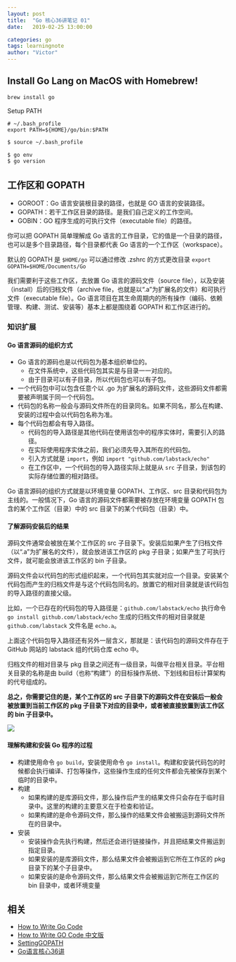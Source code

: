 ```yaml
---
layout: post
title:  "Go 核心36讲笔记 01"
date:   2019-02-25 13:00:00

categories: go
tags: learningnote
author: "Victor"
---
```


## Install Go Lang on MacOS with Homebrew!

```bash
brew install go
```

Setup PATH

```
# ~/.bash_profile
export PATH=${HOME}/go/bin:$PATH
```

```bash
$ source ~/.bash_profile
```

```bash
$ go env
$ go version
```

## 工作区和 GOPATH

* GOROOT：Go 语言安装根目录的路径，也就是 GO 语言的安装路径。
* GOPATH：若干工作区目录的路径。是我们自己定义的工作空间。
* GOBIN：GO 程序生成的可执行文件（executable file）的路径。

你可以把 GOPATH 简单理解成 Go 语言的工作目录，它的值是一个目录的路径，也可以是多个目录路径，每个目录都代表 Go 语言的一个工作区（workspace）。

默认的 GOPATH 是 `$HOME/go` 可以通过修改 .zshrc 的方式更改目录 `export GOPATH=$HOME/Documents/Go`

我们需要利于这些工作区，去放置 Go 语言的源码文件（source file），以及安装（install）后的归档文件（archive file，也就是以“.a”为扩展名的文件）和可执行文件（executable file）。Go 语言项目在其生命周期内的所有操作（编码、依赖管理、构建、测试、安装等）基本上都是围绕着 GOPATH 和工作区进行的。

### 知识扩展

#### Go 语言源码的组织方式

* Go 语言的源码也是以代码包为基本组织单位的。
  * 在文件系统中，这些代码包其实是与目录一一对应的。
  * 由于目录可以有子目录，所以代码包也可以有子包。
* 一个代码包中可以包含任意个以 .go 为扩展名的源码文件，这些源码文件都需要被声明属于同一个代码包。
* 代码包的名称一般会与源码文件所在的目录同名。如果不同名，那么在构建、安装的过程中会以代码包名称为准。
* 每个代码包都会有导入路径。
  * 代码包的导入路径是其他代码在使用该包中的程序实体时，需要引入的路径。
  * 在实际使用程序实体之前，我们必须先导入其所在的代码包。
  * 引入方式就是 `import`，例如 `import "github.com/labstack/echo"`
  * 在工作区中，一个代码包的导入路径实际上就是从 `src` 子目录，到该包的实际存储位置的相对路径。

Go 语言源码的组织方式就是以环境变量 GOPATH、工作区、src 目录和代码包为主线的。一般情况下，Go 语言的源码文件都需要被存放在环境变量 GOPATH 包含的某个工作区（目录）中的 src 目录下的某个代码包（目录）中。

#### 了解源码安装后的结果

源码文件通常会被放在某个工作区的 src 子目录下。安装后如果产生了归档文件（以“.a”为扩展名的文件），就会放进该工作区的 pkg 子目录；如果产生了可执行文件，就可能会放进该工作区的 bin 子目录。

源码文件会以代码包的形式组织起来，一个代码包其实就对应一个目录。安装某个代码包而产生的归档文件是与这个代码包同名的。放置它的相对目录就是该代码包的导入路径的直接父级。

比如，一个已存在的代码包的导入路径是：`github.com/labstack/echo` 执行命令 `go install github.com/labstack/echo` 生成的归档文件的相对目录就是 `github.com/labstack` 文件名是 `echo.a`。

上面这个代码包导入路径还有另外一层含义，那就是：该代码包的源码文件存在于 GitHub 网站的 labstack 组的代码仓库 echo 中。

归档文件的相对目录与 pkg 目录之间还有一级目录，叫做平台相关目录。平台相关目录的名称是由 build（也称“构建”）的目标操作系统、下划线和目标计算架构的代号组成的。

**总之，你需要记住的是，某个工作区的 src 子目录下的源码文件在安装后一般会被放置到当前工作区的 pkg 子目录下对应的目录中，或者被直接放置到该工作区的 bin 子目录中。**

![](https://static001.geekbang.org/resource/image/2f/3c/2fdfb5620e072d864907870e61ae5f3c.png)

#### 理解构建和安装 Go 程序的过程

* 构建使用命令 `go build`，安装使用命令 `go install`。构建和安装代码包的时候都会执行编译、打包等操作，这些操作生成的任何文件都会先被保存到某个临时的目录中。
* 构建
  * 如果构建的是库源码文件，那么操作后产生的结果文件只会存在于临时目录中。这里的构建的主要意义在于检查和验证。
  * 如果构建的是命令源码文件，那么操作的结果文件会被搬运到源码文件所在的目录中。
* 安装
  * 安装操作会先执行构建，然后还会进行链接操作，并且把结果文件搬运到指定目录。
  * 如果安装的是库源码文件，那么结果文件会被搬运到它所在工作区的 pkg 目录下的某个子目录中。
  * 如果安装的是命令源码文件，那么结果文件会被搬运到它所在工作区的 bin 目录中，或者环境变量

## 相关

* [How to Write Go Code](https://golang.org/doc/code.html)
* [How to Write GO Code 中文版](https://www.jianshu.com/p/46a2876f3b00)
* [SettingGOPATH](https://github.com/golang/go/wiki/SettingGOPATH)
* [Go语言核心36讲](https://time.geekbang.org/column/112)
